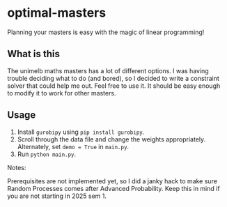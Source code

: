 # optimal-masters
Planning your masters is easy with the magic of linear programming!

## What is this

The unimelb maths masters has a lot of different options. I was having trouble deciding what to do (and bored), so I decided to write a constraint solver that could help me out. Feel free to use it. It should be easy enough to modify it to work for other masters.

## Usage

1. Install `gurobipy` using `pip install gurobipy`.
2. Scroll through the data file and change the weights appropriately. Alternately, set `demo = True` in `main.py`.
4. Run `python main.py`.

Notes:

Prerequisites are not implemented yet, so I did a janky hack to make sure Random Processes comes after Advanced Probability. Keep this in mind if you are not starting in 2025 sem 1.
